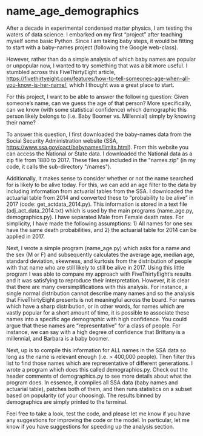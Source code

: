 # name_age_demographics

After a decade in experimental condensed matter physics, I am testing the waters of data science. I embarked on my first “project” after teaching myself some basic Python. Since I am taking baby steps, it would be fitting to start with a baby-names project (following the Google web-class). 

However, rather than do a simple analysis of which baby names are popular or unpopular now, I wanted to try something that was a bit more useful. I stumbled across this FiveThirtyEight article, https://fivethirtyeight.com/features/how-to-tell-someones-age-when-all-you-know-is-her-name/, which I thought was a great place to start. 

For this project, I want to be able to answer the following question: Given someone’s name, can we guess the age of that person?  More specifically, can we know (with some statistical confidence) which demographic this person likely belongs to (i.e. Baby Boomer vs. Millennial) simply by knowing their name?  

To answer this question, I first downloaded the baby-names data from the Social Security Administration website (SSA, https://www.ssa.gov/oact/babynames/limits.html).  From this website you can access the National or State data. I downloaded the National data as a zip file from 1880 to 2017. These files are included in the "names.zip" (in my code, it calls the sub-directory "/names").

Additionally, it makes sense to consider whether or not the name searched for is likely to be alive today. For this, we can add an age filter to the data by including information from actuarial tables from the SSA. I downloaded the actuarial table from 2014 and converted these to “probability to be alive” in 2017 (code: get_actdata_2014.py). This information is stored in a text file (adj_act_data_2014.txt) which is used by the main programs (name_age.py, demographics.py). I have separated Male from Female death rates. For simplicity, I have made the following assumptions: 1) All names for one sex have the same death probabilities, and 2) the actuarial table for 2014 can be applied in 2017. 

Next, I wrote a simple program (name_age.py) which asks for a name and the sex (M or F) and subsequently calculates the average age, median age, standard deviation, skewness, and kurtosis from the distribution of people with that name who are still likely to still be alive in 2017.  Using this little program I was able to compare my approach with FiveThirtyEight’s results and it was satisfying to reproduce their interpretation. However, it is clear that there are many oversimplifications with this analysis. For instance, a single normal distribution cannot describe many names and so the analysis that FiveThirtyEight presents is not meaningful across the board. For names which have a sharp distribution, or in other words, for names which are vastly popular for a short amount of time, it is possible to associate these names into a specific age demographic with high confidence.  You could argue that these names are “representative” for a class of people. For instance, we can say with a high degree of confidence that Brittany is a millennial, and Barbara is a baby boomer.   

Next, up is to compile this information for ALL names in the SSA data so long as the name is relevant enough (i.e. > 400,000 people). Then filter this list to find those names which are representative of different generations.  I wrote a program which does this called demographics.py. Check out the header comments of demographics.py to see more details about what the program does. In essence, it compiles all SSA data (baby names and actuarial table), patches both of them, and then runs statistics on a subset based on popularity (of your choosing). The results binned by demographics are simply printed to the terminal.

Feel free to take a look, test the code, and please let me know if you have any suggestions for improving the code or the model. In particular, let me know if you have suggestions for speeding up the analysis section. 
